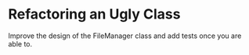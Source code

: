 Refactoring an Ugly Class
================================
Improve the design of the FileManager class and add tests once you are able to.